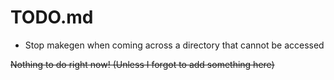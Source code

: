# TODO.md

- Stop makegen when coming across a directory that cannot be accessed

~~Nothing to do right now! (Unless I forgot to add something here)~~
